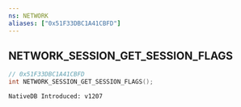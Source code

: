 ```yaml
---
ns: NETWORK
aliases: ["0x51F33DBC1A41CBFD"]
---
```

## NETWORK_SESSION_GET_SESSION_FLAGS

```c
// 0x51F33DBC1A41CBFD
int NETWORK_SESSION_GET_SESSION_FLAGS();
```

```
NativeDB Introduced: v1207
```

